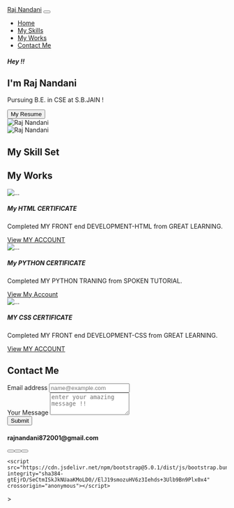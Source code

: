 <!DOCTYPE html>
<html lang="en">
<head>
    <meta charset="UTF-8">
    <meta http-equiv="X-UA-Compatible" content="IE=edge">
    <meta name="viewport" content="width=device-width, initial-scale=1.0">
    <title>MY Portfolio</title>
    <link href="https://cdn.jsdelivr.net/npm/bootstrap@5.0.1/dist/css/bootstrap.min.css" rel="stylesheet" integrity="sha384-+0n0xVW2eSR5OomGNYDnhzAbDsOXxcvSN1TPprVMTNDbiYZCxYbOOl7+AMvyTG2x" crossorigin="anonymous">
    <link rel="stylesheet" href="https://cdnjs.cloudflare.com/ajax/libs/font-awesome/5.15.3/css/all.min.css" integrity="sha512-iBBXm8fW90+nuLcSKlbmrPcLa0OT92xO1BIsZ+ywDWZCvqsWgccV3gFoRBv0z+8dLJgyAHIhR35VZc2oM/gI1w==" crossorigin="anonymous" referrerpolicy="no-referrer" />
</head>
<body>
    <!--Navbar -->
    <nav class="navbar navbar-expand-lg navbar-dark bg-success">
        <div class="container-fluid">
          <a class="navbar-brand " href="#">Raj Nandani</a>
          <button class="navbar-toggler" type="button" data-bs-toggle="collapse" data-bs-target="#navbarSupportedContent" aria-controls="navbarSupportedContent" aria-expanded="false" aria-label="Toggle navigation">
            <span class="navbar-toggler-icon"></span>
          </button>
          <div class="collapse navbar-collapse" id="navbarSupportedContent">
            <ul class="navbar-nav me-auto mb-2 mb-lg-0">
              <li class="nav-item">
                <a class="nav-link active" aria-current="page" href="#hero">Home</a>
              </li>
              <li class="nav-item">
                <a class="nav-link" href="#skills">My Skills</a>
              </li>
              <li class="nav-item">
                <a class="nav-link" href="#works">My Works</a>
              </li>
              <li class="nav-item">
                <a class="nav-link" href="#contact">Contact Me</a>
              </li> 
            </ul>
          </div>
        </div>
      </nav>
      <main class="container mt-3">
          <section id="hero" class="d-flex justify-content-sm-center justify-content-md-evenly align-items-center mx-auto flex-column-reverse gap-3 flex-md-row">
           <!--Hero -->
           <div class="d-flex justify-content-sm-center align-items-center mx-auto flex-column flex-md-column justify-content-md-start align-items-md-start">
             <h5>Hey !!</h5>
             <h1>I'm Raj Nandani</h1>
             <p>Pursuing B.E. in CSE at S.B.JAIN !</p>
             <button class="btn btn-success btn-sm">My Resume</button>
           </div>
           <div class="d-md-none w-50 w-50">
             <img class="w-100 h-100 rounded-circle shadow"
             src="https://media-exp3.licdn.com/dms/image/C4E03AQGZgMSyADXEEg/profile-displayphoto-shrink_400_400/0/1621799202531?e=1628726400&v=beta&t=K4Huy6ptL-NdOSGKTjjLBHadfyCoXqdQcu16K5f3KVs" alt="Raj Nandani">
           </div>
           <div class="d-none d-md-block w-25 h-25">
            <img class="w-100 h-100 rounded-circle shadow"
            src="https://media-exp3.licdn.com/dms/image/C4E03AQGZgMSyADXEEg/profile-displayphoto-shrink_400_400/0/1621799202531?e=1628726400&v=beta&t=K4Huy6ptL-NdOSGKTjjLBHadfyCoXqdQcu16K5f3KVs" alt="Raj Nandani ">
           </div>
          </section>
          <section id="skills" class=" mt-5 p-4 ">
           <!-- My Skills -->
            <h1 class="text-success text-center">My Skill Set</h1>
            <div class="mt-4 d-md-none d-flex justify-content-evenly">
              <i class="fab fa-html5 fa-4x" style="color:#f4470b"></i>
              <i class="fab fa-python fa-4x" style="color: #306998"></i>
              <i class="fab fa-css3-alt fa-4x"></i>
            </div>
            <div class="mt-4 d-none d-md-flex justify-content-evenly">
              <i class="fab fa-html5 fa-7x" style="color:#f4470b"></i>
              <i class="fab fa-python fa-7x" style="color: #306998"></i>
              <i class="fab fa-css3-alt fa-7x"></i>
            </div>
            </section>
    <section id="works" class="mt-4 p-4">
      <!-- My Works -->
      <h1 class="text-success text-center">My Works</h1>
      <div class="row">
        <div class="col-sm col-md-4"> 
      <div class="card mb-2">
      <img src="https://d9jmtjs5r4cgq.cloudfront.net/ComplementaryCourseCertificate/241554/original/Raj_Nandani20210519-8282-4viqug.jpg" class="card-img-top" alt="...">
      <div class="card-body">
        <h5 class="card-title">My HTML CERTIFICATE</h5>
        <p class="card-text">Completed MY FRONT end DEVELOPMENT-HTML from GREAT LEARNING.</p>
        <a href="https://olympus.greatlearning.in/certificates" class="btn btn-dark">View MY ACCOUNT <i class="fas fa-user-circle"></i></a>
      </div>
    </div>
        </div>
        <div class="col-sm col-md-4"> 
      <div class="card mb-2">
      <img src="https://media-exp3.licdn.com/dms/image/C4E22AQHBxaKypBgx3A/feedshare-shrink_800/0/1622833167447?e=1626307200&v=beta&t=MMHFKaD4InfhHj3r2e2VKgYFgqf4XOgqACekxbRVKkQ" class="card-img-top" alt="...">
      <div class="card-body">
        <h5 class="card-title">My PYTHON CERTIFICATE </h5>
        <p class="card-text">Completed MY PYTHON TRANING from SPOKEN TUTORIAL.</p>
        <a href="https://spoken-tutorial.org/participant/index/" class="btn btn-dark">View My Account <i class="fas fa-user-circle"></i></a>
      </div>
    </div>
        </div>
        <div class="col-sm col-md-4"> 
      <div class="card mb-2">
      <img src="https://d9jmtjs5r4cgq.cloudfront.net/ComplementaryCourseCertificate/244987/original/Raj_Nandani20210521-29757-d2314m.jpg" class="card-img-top" alt="...">      
      <div class="card-body">
        <h5 class="card-title">MY CSS CERTIFICATE</h5>
        <p class="card-text">Completed MY FRONT end DEVELOPMENT-CSS from GREAT LEARNING.</p>
        <a href="https://olympus.greatlearning.in/certificates" class="btn btn-dark">View MY ACCOUNT <i class="fas fa-user-circle"></i></a>
      </div>
    </div>
        </div>
       </div>
    </div>
    </section>
    <section id="contact" class="mt-4 py-4">
      <!--Contact Me -->
      <h1 class="text-success text-center">Contact Me </h1>
      <div class="row">
       <div class="col-sm co-md-8">
        <form>
          <div class="mb-3">
          <label for="exampleFormControlInput1" class="form-label">Email address</label>
          <input type="email" required class="form-control" id="exampleFormControlInput1" placeholder="name@example.com">
          </div>
          <div class="mb-3">
          <label for="exampleFormControlTextarea1" class="form-label"> Your Message </label>
          <textarea class="form-control" id="exampleFormControlTextarea1" required placeholder="enter your amazing message !!" rows="3"></textarea>
          </div>
          <button type="submit" class="btn btn-success">Submit
          </button>
         </form>
        </div>
        <div class="col-sm col-md-4">
          <div class="mt-3">
            <h4><i class="fas fa-envelope-square"></i>rajnandani872001@gmail.com </h4>
            <button type="button" class="btn btn-link">
                <a href="https://github.com/raj2808/"class="btn btn-dark"><i class="fab fa-github-square"></i></a>
            <button type="button" class="btn btn-link">
                <a href="https://www.linkedin.com/in/raj-nandani-137b751a6/" class="btn btn-dark"><i class="fab fa-linkedin"></i></a>
            <button type="button" class="btn btn-link">
                <a href="https://www.facebook.com/rajnandani.chourasiya/"class="btn btn-dark"><i class="fab fa-facebook-square"></i></a>
            </button>
           </div>
      </div>
    </section>
  </main>



    <script src="https://cdn.jsdelivr.net/npm/bootstrap@5.0.1/dist/js/bootstrap.bundle.min.js" integrity="sha384-gtEjrD/SeCtmISkJkNUaaKMoLD0//ElJ19smozuHV6z3Iehds+3Ulb9Bn9Plx0x4" crossorigin="anonymous"></script>
  </body>
</html>>

